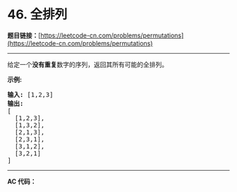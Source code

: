 # 46. 全排列

**题目链接：**[https://leetcode-cn.com/problems/permutations](https://leetcode-cn.com/problems/permutations)

---

<div class="content__1Y2H">
 <div class="notranslate">
  <p>给定一个<strong>没有重复</strong>数字的序列，返回其所有可能的全排列。</p> 
  <p><strong>示例:</strong></p> 
  <pre class="language-text"><strong>输入:</strong> [1,2,3]
<strong>输出:</strong>
[
  [1,2,3],
  [1,3,2],
  [2,1,3],
  [2,3,1],
  [3,1,2],
  [3,2,1]
]</pre> 
 </div>
</div>

---

**AC 代码：**

```java

```